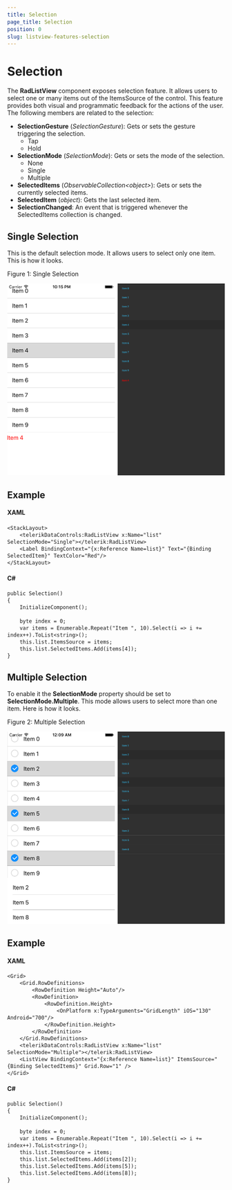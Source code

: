 ```yaml
---
title: Selection
page_title: Selection
position: 0
slug: listview-features-selection
---
```


# Selection

The **RadListView** component exposes selection feature. It allows users to select one or many items out of the ItemsSource of the control. This feature provides both visual and programmatic feedback for the actions of the user. The following members are related to the selection: 

- **SelectionGesture** (*SelectionGesture*): Gets or sets the gesture triggering the selection.
	- Tap
	- Hold
- **SelectionMode** (*SelectionMode*): Gets or sets the mode of the selection.
	- None
	- Single
	- Multiple
- **SelectedItems** (*ObservableCollection&lt;object&gt;*): Gets or sets the currently selected items.
- **SelectedItem** (*object*): Gets the last selected item.
- **SelectionChanged**: An event that is triggered whenever the SelectedItems collection is changed.

## Single Selection

This is the default selection mode. It allows users to select only one item. This is how it looks.

Figure 1: Single Selection

![SingleSelection](images/listview-features-selection-single.png "Single Selection")

## Example

#### XAML

	<StackLayout>
		<telerikDataControls:RadListView x:Name="list" SelectionMode="Single"></telerik:RadListView>
		<Label BindingContext="{x:Reference Name=list}" Text="{Binding SelectedItem}" TextColor="Red"/>
	</StackLayout>

#### C# 

    public Selection()
    {
        InitializeComponent();

        byte index = 0;
        var items = Enumerable.Repeat("Item ", 10).Select(i => i += index++).ToList<string>();
        this.list.ItemsSource = items;
        this.list.SelectedItems.Add(items[4]);
    }

## Multiple Selection

To enable it the **SelectionMode** property should be set to **SelectionMode.Multiple**. This mode allows users to select more than one item. Here is how it looks.

Figure 2: Multiple Selection

![MultipleSelection](images/listview-features-selection-multiple.png "Multiple Selection")

## Example

#### XAML

	<Grid>
		<Grid.RowDefinitions>
			<RowDefinition Height="Auto"/>
			<RowDefinition>
				<RowDefinition.Height>
					<OnPlatform x:TypeArguments="GridLength" iOS="130" Android="700"/>
				</RowDefinition.Height>
			</RowDefinition>
		</Grid.RowDefinitions>
		<telerikDataControls:RadListView x:Name="list" SelectionMode="Multiple"></telerik:RadListView>
		<ListView BindingContext="{x:Reference Name=list}" ItemsSource="{Binding SelectedItems}" Grid.Row="1" />
	</Grid>

#### C# 

    public Selection()
    {
        InitializeComponent();

        byte index = 0;
        var items = Enumerable.Repeat("Item ", 10).Select(i => i += index++).ToList<string>();
        this.list.ItemsSource = items;
        this.list.SelectedItems.Add(items[2]);
        this.list.SelectedItems.Add(items[5]);
        this.list.SelectedItems.Add(items[8]);
    }

